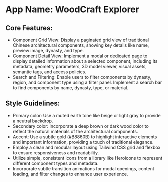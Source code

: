 # **App Name**: WoodCraft Explorer

## Core Features:

- Component Grid View: Display a paginated grid view of traditional Chinese architectural components, showing key details like name, preview image, dynasty, and type.
- Component Detail View: Implement a modal or dedicated page to display detailed information about a selected component, including its metadata, geometry parameters, 3D model viewer, visual assets, semantic tags, and access policies.
- Search and Filtering: Enable users to filter components by dynasty, region, and component type using a filter panel. Implement a search bar to find components by name, dynasty, type, or material.

## Style Guidelines:

- Primary color: Use a muted earth tone like beige or light gray to provide a neutral backdrop.
- Secondary color: Incorporate a deep brown or dark wood color to reflect the natural materials of the architectural components.
- Accent: Use a subtle gold (#B8860B) to highlight interactive elements and important information, providing a touch of traditional elegance.
- Employ a clean and modular layout using Tailwind CSS grid and flexbox to ensure responsiveness and readability.
- Utilize simple, consistent icons from a library like Heroicons to represent different component types and metadata.
- Incorporate subtle transition animations for modal openings, content loading, and filter changes to enhance user experience.
